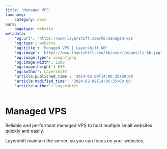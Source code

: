 ```yaml
---
title: 'Managed VPS'
taxonomy:
    category: docs
aura:
    pagetype: website
metadata:
    'og:url': 'https://www.layershift.com/kb/managed-vps'
    'og:type': website
    'og:title': 'Managed VPS | Layershift KB'
    'og:image': 'https://www.layershift.com/kb/user/images/ls-kb.jpg'
    'og:image:type': image/jpeg
    'og:image:width': 1200
    'og:image:height': 630
    'og:author': Layershift
    'article:published_time': '2024-02-09T14:06:35+00:00'
    'article:modified_time': '2024-02-09T14:06:35+00:00'
    'article:author': Layershift
---
```


# Managed VPS

Reliable and performant managed VPS to host multiple small websites quickly and easily.

Layershift maintain the server, so you can focus on your websites.